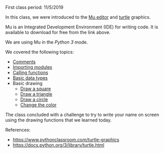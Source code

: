 
First class period: 11/5/2019

In this class, we were introduced to the [Mu editor][mu] and [turtle][turtle]
graphics.

[mu]: https://codewith.mu/
[turtle]: https://docs.python.org/3/library/turtle.html

Mu is an Integrated Development Environment (IDE) for writing code. It is
available to download for free from the link above.

We are using Mu in the *Python 3* mode.

We covered the following topics:

- [Comments](./01-comments.py)
- [Importing modules](./02-imports.py)
- [Calling functions](./03-function-calls.py)
- [Basic data types](./04-data-types.py)
- Basic drawing
  - [Draw a square](./05-square.py)
  - [Draw a triangle](./06-triangle.py)
  - [Draw a circle](./07-circle.py)
  - [Change the color](./08-color.py)

The class concluded with a challenge to try to write your name on screen using
the drawing functions that we learned today.

References:
- https://www.pythonclassroom.com/turtle-graphics
- https://docs.python.org/3/library/turtle.html
